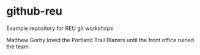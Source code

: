 # github-reu
Example repository for REU git workshops

Matthew Gorby loved the Portland Trail Blazers until the front office ruined the team.
